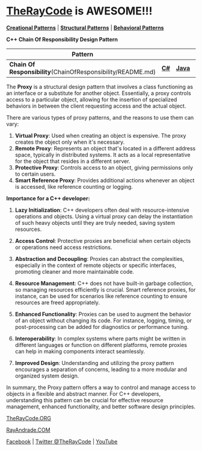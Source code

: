 # [TheRayCode](../../../README.md) is AWESOME!!!

**[Creational Patterns](../../Creational/README.md)** | **[Structural Patterns](../../Structural/README.md)** | **[Behavioral Patterns](../README.md)**

**C++ Chain Of Responsibility Design Pattern**

|Pattern|   |   |   |
|---|---|---|---|
| **Chain Of Responsibility**(ChainOfResponsibility/README.md) | [**C#**](../../../Csharp/Behavioral/ChainOfResponsibility/README.md) | [**Java**](../../../Java/Behavioral/ChainOfResponsibility/README.md) | [**PHP**](../../../PHP/Behavioral/ChainOfResponsibility/README.md) |

The **Proxy** is a structural design pattern that involves a class functioning as an interface or a substitute for another object. Essentially, a proxy controls access to a particular object, allowing for the insertion of specialized behaviors in between the client requesting access and the actual object.

There are various types of proxy patterns, and the reasons to use them can vary:

1. **Virtual Proxy**: Used when creating an object is expensive. The proxy creates the object only when it's necessary.
2. **Remote Proxy**: Represents an object that's located in a different address space, typically in distributed systems. It acts as a local representative for the object that resides in a different server.
3. **Protective Proxy**: Controls access to an object, giving permissions only to certain users.
4. **Smart Reference Proxy**: Provides additional actions whenever an object is accessed, like reference counting or logging.

**Importance for a C++ developer:**

1. **Lazy Initialization**: C++ developers often deal with resource-intensive operations and objects. Using a virtual proxy can delay the instantiation of such heavy objects until they are truly needed, saving system resources.

2. **Access Control**: Protective proxies are beneficial when certain objects or operations need access restrictions.

3. **Abstraction and Decoupling**: Proxies can abstract the complexities, especially in the context of remote objects or specific interfaces, promoting cleaner and more maintainable code.

4. **Resource Management**: C++ does not have built-in garbage collection, so managing resources efficiently is crucial. Smart reference proxies, for instance, can be used for scenarios like reference counting to ensure resources are freed appropriately.

5. **Enhanced Functionality**: Proxies can be used to augment the behavior of an object without changing its code. For instance, logging, timing, or post-processing can be added for diagnostics or performance tuning.

6. **Interoperability**: In complex systems where parts might be written in different languages or function on different platforms, remote proxies can help in making components interact seamlessly.

7. **Improved Design**: Understanding and utilizing the proxy pattern encourages a separation of concerns, leading to a more modular and organized system design.

In summary, the Proxy pattern offers a way to control and manage access to objects in a flexible and abstract manner. For C++ developers, understanding this pattern can be crucial for effective resource management, enhanced functionality, and better software design principles.

[TheRayCode.ORG](https://www.TheRayCode.org)

[RayAndrade.COM](https://www.RayAndrade.com)

[Facebook](https://www.facebook.com/TheRayCode/) | [Twitter @TheRayCode](https://www.twitter.com/TheRayCode/) | [YouTube](https://www.youtube.com/TheRayCode/)
